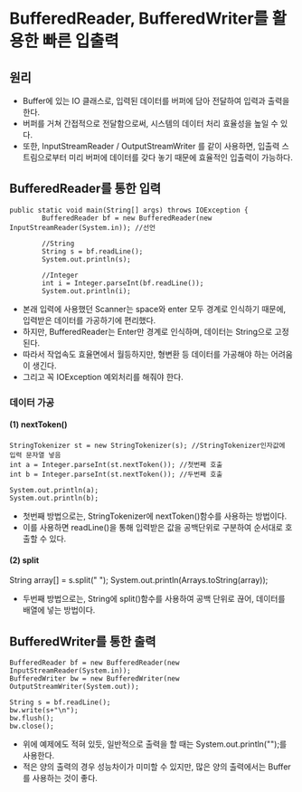 # BufferedReader, BufferedWriter를 활용한 빠른 입출력
## 원리
* Buffer에 있는 IO 클래스로, 입력된 데이터를 버퍼에 담아 전달하여 입력과 출력을 한다.
* 버퍼를 거쳐 간접적으로 전달함으로써, 시스템의 데이터 처리 효율성을 높일 수 있다.
* 또한, InputStreamReader / OutputStreamWriter 를 같이 사용하면, 입출력 스트림으로부터 미리 버퍼에 데이터를 갖다 놓기 때문에 효율적인 입출력이 가능하다.

## BufferedReader를 통한 입력
    public static void main(String[] args) throws IOException {
		    BufferedReader bf = new BufferedReader(new InputStreamReader(System.in)); //선언
		
		    //String
		    String s = bf.readLine();
		    System.out.println(s);
		
		    //Integer
		    int i = Integer.parseInt(bf.readLine());
		    System.out.println(i);
* 본래 입력에 사용했던 Scanner는 space와 enter 모두 경계로 인식하기 때문에, 입력받은 데이터를 가공하기에 편리했다.
* 하지만, BufferedReader는 Enter만 경계로 인식하며, 데이터는 String으로 고정된다.
* 따라서 작업속도 효율면에서 월등하지만, 형변환 등 데이터를 가공해야 하는 어려움이 생긴다.
* 그리고 꼭 IOException 예외처리를 해줘야 한다.

### 데이터 가공
#### (1) nextToken()
    StringTokenizer st = new StringTokenizer(s); //StringTokenizer인자값에 입력 문자열 넣음
    int a = Integer.parseInt(st.nextToken()); //첫번째 호출
    int b = Integer.parseInt(st.nextToken()); //두번째 호출

    System.out.println(a);
    System.out.println(b);
* 첫번째 방법으로는, StringTokenizer에 nextToken()함수를 사용하는 방법이다.
* 이를 사용하면 readLine()을 통해 입력받은 값을 공백단위로 구분하여 순서대로 호출할 수 있다.


#### (2) split
String array[] = s.split(" ");
System.out.println(Arrays.toString(array));
* 두번째 방법으로는, String에 split()함수를 사용하여 공백 단위로 끊어, 데이터를 배열에 넣는 방법이다.




## BufferedWriter를 통한 출력
    BufferedReader bf = new BufferedReader(new InputStreamReader(System.in));
    BufferedWriter bw = new BufferedWriter(new OutputStreamWriter(System.out));
		
    String s = bf.readLine();
    bw.write(s+"\n");
    bw.flush();
    bw.close();
* 위에 예제에도 적혀 있듯, 일반적으로 출력을 할 때는 System.out.println("");를 사용한다.
* 적은 양의 출력의 경우 성능차이가 미미할 수 있지만, 많은 양의 출력에서는 Buffer를 사용하는 것이 좋다.

